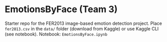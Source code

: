 # EmotionsByFace (Team 3)

Starter repo for the FER2013 image-based emotion detection project.
Place `fer2013.csv` in the `data/` folder (download from Kaggle) or use Kaggle CLI (see notebook).
Notebook: `EmotionsByFace.ipynb`
